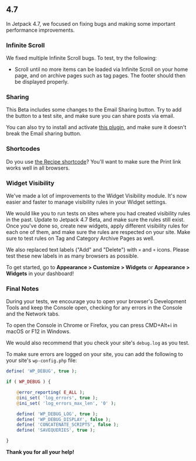 ## 4.7

In Jetpack 4.7, we focused on fixing bugs and making some important performance improvements.

### Infinite Scroll

We fixed multiple Infinite Scroll bugs. To test, try the following:

- Scroll until no more items can be loaded via Infinite Scroll on your home page, and on archive pages such as tag pages. The footer should then be displayed properly.

### Sharing

This Beta includes some changes to the Email Sharing button. Try to add the button to a test site, and make sure you can share posts via email.

You can also try to install and activate [this plugin](https://wordpress.org/plugins/jetpack-shortlinks-for-sharing-buttons/), and make sure it doesn't break the Email sharing button.

### Shortcodes

Do you use [the Recipe shortcode](https://en.support.wordpress.com/recipes/)? You'll want to make sure the Print link works well in all browsers.

### Widget Visibility

We've made a lot of improvements to the Widget Visibility module. It's now easier and faster to manage visibility rules in your Widget settings.

We would like you to run tests on sites where you had created visibility rules in the past. Update to Jetpack 4.7 Beta, and make sure the rules still exist.
Once you've done so, create new widgets, apply different visibility rules for each one of them, and make sure the rules are respected on your site. Make sure to test rules on Tag and Category Archive Pages as well.

We also replaced text labels ("Add" and "Delete") with `×` and `+` icons. Please test these new labels in as many browsers as possible.

To get started, go to **Appearance > Customize > Widgets** or **Appearance > Widgets** in your dashboard!

### Final Notes

During your tests, we encourage you to open your browser's Development Tools and keep the Console open, checking for any errors in the Console and the Network tabs.

To open the Console in Chrome or Firefox, you can press CMD+Alt+i in macOS or F12 in Windows.

We would also recommend that you check your site's `debug.log` as you test.

To make sure errors are logged on your site, you can add the following to your site's `wp-config.php` file:

```php
define( 'WP_DEBUG', true );

if ( WP_DEBUG ) {

	@error_reporting( E_ALL );
	@ini_set( 'log_errors', true );
	@ini_set( 'log_errors_max_len', '0' );

	define( 'WP_DEBUG_LOG', true );
	define( 'WP_DEBUG_DISPLAY', false );
	define( 'CONCATENATE_SCRIPTS', false );
	define( 'SAVEQUERIES', true );

}
```

**Thank you for all your help!**
